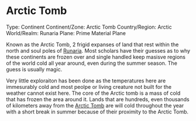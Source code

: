 # Arctic Tomb

Type: Continent
Continent/Zone: Arctic Tomb
Country/Region: Arctic
World/Realm: Runaria
Plane: Prime Material Plane

Known as the Arctic Tomb, 2 frigid expanses of land that rest within the north and soul poles of [Runaria](Runaria%2013a9b9a7f3ee4868a3a851155c4ea24b.md). Most scholars have their guesses as to why these continents are frozen over and single handled keep masisve regions of the world cold all year around, even during the summer season. The guess is usually magic.

Very little exploraiton has been done as the temperatures here are immesurably cold and most peolpe or living creature not built for the weather cannot exist here. The core of the Arctic tomb is a mass of cold that has frozen the area around it. Lands that are hundreds, even thousands of kilometers away from the [Arctic Tomb](Arctic%20Tomb%2011175a22781a809380ddc29c27231d4a.md) are will cold throughout the year with a short break in summer because of their proximity to the Arctic Tomb.